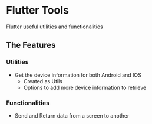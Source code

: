 # Flutter Tools
Flutter useful utilities and functionalities

## The Features

### Utilities
 - Get the device information for both Android and IOS
	 - Created as Utils
	 - Options to add more device information to retrieve

### Functionalities
-  Send and Return data from a screen to another
<!--stackedit_data:
eyJoaXN0b3J5IjpbLTIwMjY1OTU4OTIsLTI4NjIzMzk3MSwtMT
g4Mjc5MTU2N119
-->